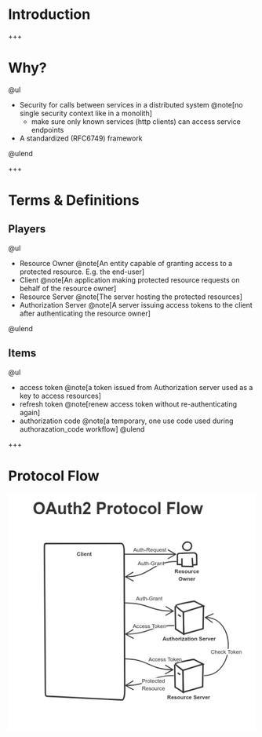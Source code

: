 # Introduction

+++

# Why?

@ul
- Security for calls between services in a distributed system @note[no single security context like in a monolith]
    - make sure only known services (http clients) can access service endpoints
- A standardized (RFC6749) framework

@ulend

+++
# Terms & Definitions

## Players
@ul

- Resource Owner @note[An entity capable of granting access to a protected resource. E.g. the end-user]
- Client @note[An application making protected resource requests on behalf of the resource owner]
- Resource Server @note[The server hosting the protected resources]
- Authorization Server @note[A server issuing access tokens to the client after authenticating the resource owner]

@ulend

## Items
@ul
- access token @note[a token issued from Authorization server used as a key to access resources]
- refresh token @note[renew access token without re-authenticating again]
- authorization code @note[a temporary, one use code used during authorazation_code workflow]
@ulend

+++

# Protocol Flow
![Protocol flow](assets/img/abstract%20OAuth2%20protocol%20flow.png)

